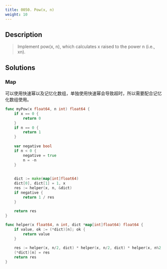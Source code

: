 ```yaml
---
title: 0050. Pow(x, n)
weight: 10
---
```


## Description

> Implement pow(x, n), which calculates x raised to the power n (i.e., xn).

## Solutions

### Map

可以使用快速幂以及记忆化数组，单独使用快速幂会导致超时，所以需要配合记忆化数组使用。
```go
func myPow(x float64, n int) float64 {
    if x == 0 {
        return 0
    }
    if n == 0 {
        return 1
    }
    
    var negative bool
    if n < 0 {
        negative = true
        n = -n
    }
    
    
    dict := make(map[int]float64)
    dict[0], dict[1] = 1, x
    res := helper(x, n, &dict)
    if negative {
        return 1 / res
    }
    
    return res
}

func helper(x float64, n int, dict *map[int]float64) float64 {
    if value, ok := (*dict)[n]; ok {
        return value
    }
    
    res := helper(x, n/2, dict) * helper(x, n/2, dict) * helper(x, n%2, dict)
    (*dict)[n] = res
    return res
}
```
